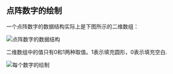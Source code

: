 ## 点阵数字的绘制

一个点阵数字的数据结构实际上是下图所示的二维数组：

![点阵数字的数据结构](http://7xlan5.com1.z0.glb.clouddn.com/render_digit.png)

二维数组中的值只有0和1两种取值。1表示填充圆形，0表示填充空白.

![每个数字的绘制](http://7xlan5.com1.z0.glb.clouddn.com/render_digit2.png)